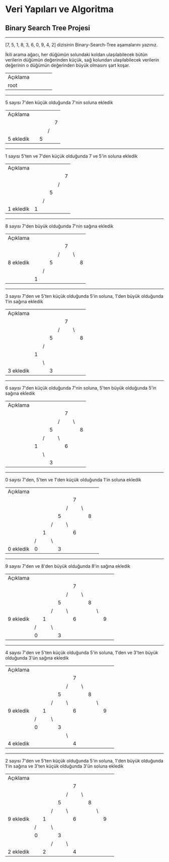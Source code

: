 # Veri Yapıları ve Algoritma

## Binary Search Tree Projesi
---

[7, 5, 1, 8, 3, 6, 0, 9, 4, 2] dizisinin Binary-Search-Tree aşamalarını yazınız.


İkili arama ağacı, her düğümün solundaki koldan ulaşılabilecek bütün verilerin düğümün değerinden küçük, sağ kolundan ulaşılabilecek verilerin değerinin o düğümün değerinden büyük olmasını şart koşar.

| | | | | |
|-|-|-|-|-|
| Açıklama |  | | |
| root     |  | | |

---
5 sayısı 7'den küçük olduğunda 7'nin soluna ekledik

| | | | | |
|-|-|-|-|-|
|Açıklama| | | | |
| | | | | 7|
| | | | /| |
|5 ekledik | | 5| | |

---

1 sayısı 5'ten ve 7'den küçük olduğunda 7 ve 5'in soluna ekledik

| | | | | | |
|-|-|-|-|-|-|
|Açıklama| | | | | |
| | | | | |7|
| | | | |/ | |
| | | |5| | |
| | | /|| | |
|1 ekledik |1 | || | |

---
8 sayısı 7'den büyük olduğunda 7'nin sağına ekledik

| | | | | | | | |
|-|-|-|-|-|-|-|-|
|Açıklama| | | | | | | |
| | | | | |7| | |
| | | | |/ | | \ | |
|8 ekledik | | |5| | | | 8|
| | | /|| | | | |
| |1 | | | | | | |

---
3 sayısı 7'den ve 5'ten küçük olduğunda 5'in soluna, 1'den büyük olduğunda 1'in sağına ekledik

| | | | | | | | |
|-|-|-|-|-|-|-|-|
|Açıklama| | | | | | | |
| | | | | |7| | |
| | | | |/ | | \ | |
| | | |5| | | |8|
| | | /|| | | | |
| |1 | | | | | | |
| | | \ | | | | | |
| 3 ekledik| | | 3| | | | |

---
6 sayısı 7'den küçük olduğunda 7'nin soluna, 5'ten büyük olduğunda 5'in sağına ekledik

| | | | | | | | |
|-|-|-|-|-|-|-|-|
|Açıklama| | | | | | | |
| | | | | |7| | |
| | | | |/ | | \ | |
| | | |5| | | |8|
| | | /| |\ | | | |
| |1 | | | |6 | | |
| | | \ | | | | | |
| | | | 3| | | | |

---

0 sayısı 7'den, 5'ten ve 1'den küçük olduğunda 1'in soluna ekledik

| | | | | | | | | | |
|-|-|-|-|-|-|-|-|-|-|
|Açıklama| | | | | | | | | |
| | | | | | | 7| | | |
| | | | | |/ |  | \ | | |
| | | | |5 | | | |8 | |
| | | |/ | | \ | | | | |
| | | 1| | | | 6| | | |
| | /|  | \ | | | | | | |
| 0 ekledik| 0 | | |3 | | | | | |

---

9 sayısı 7'den ve 8'den büyük olduğunda 8'in sağına ekledik



| | | | | | | | | | | | |
|-|-|-|-|-|-|-|-|-|-|-|-|
|Açıklama| | | | | | | | | | | |
| | | | | | | 7| | | | | |
| | | | | |/ |  | \ | | | | |
| | | | |5 | | | |8 | | | |
| | | |/ | | \ | | | | \ | | |
|9 ekledik | | 1| | | | 6| | | |  9|  |
| | /|  | \ | | | | | | | | |
|  | 0  | | |3 | | | | | | | |


---
 4 sayısı 7'den ve 5'ten küçük olduğunda 5'in soluna, 1'den ve 3'ten büyük olduğunda 3'ün sağına ekledik

| | | | | | | | | | | | |
|-|-|-|-|-|-|-|-|-|-|-|-|
|Açıklama| | | | | | | | | | | |
| | | | | | | 7| | | | | |
| | | | | |/ |  | \ | | | | |
| | | | |5 | | | |8 | | | |
| | | |/ | | \ | | | | \ | | |
|9 ekledik | | 1| | | | 6| | | |  9|  |
| | /|  | \ | | | | | | | | |
|  | 0  | | |3 | | | | | | | |
| | | | | | \ | | | | | | |
|4 ekledik | | | | | | 4| | | | | |

--- 

2 sayısı 7'den ve 5'ten küçük olduğunda 5'in soluna, 1'den büyük olduğunda 1'in sağına ve 3'ten küçük olduğunda 3'ün soluna ekledik

| | | | | | | | | | | | |
|-|-|-|-|-|-|-|-|-|-|-|-|
|Açıklama| | | | | | | | | | | |
| | | | | | | 7| | | | | |
| | | | | |/ |  | \ | | | | |
| | | | |5 | | | |8 | | | |
| | | |/ | | \ | | | | \ | | |
|9 ekledik | | 1| | | | 6| | | |  9|  |
| | /|  | \ | | | | | | | | |
|  | 0  | | |3 | | | | | | | |
| | | | /| | \ | | | | | | |
|2 ekledik | | 2| | | | 4| | | | | |

